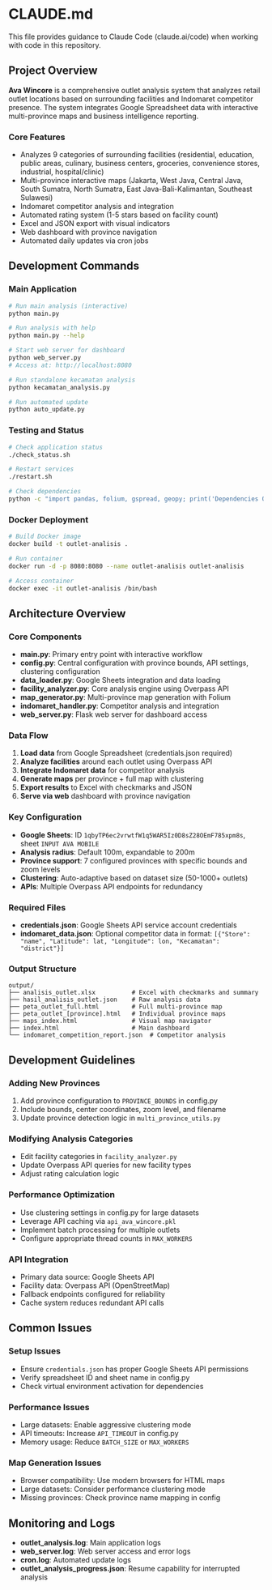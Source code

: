 # CLAUDE.md

This file provides guidance to Claude Code (claude.ai/code) when working with code in this repository.

## Project Overview

**Ava Wincore** is a comprehensive outlet analysis system that analyzes retail outlet locations based on surrounding facilities and Indomaret competitor presence. The system integrates Google Spreadsheet data with interactive multi-province maps and business intelligence reporting.

### Core Features
- Analyzes 9 categories of surrounding facilities (residential, education, public areas, culinary, business centers, groceries, convenience stores, industrial, hospital/clinic)
- Multi-province interactive maps (Jakarta, West Java, Central Java, South Sumatra, North Sumatra, East Java-Bali-Kalimantan, Southeast Sulawesi)
- Indomaret competitor analysis and integration
- Automated rating system (1-5 stars based on facility count)
- Excel and JSON export with visual indicators
- Web dashboard with province navigation
- Automated daily updates via cron jobs

## Development Commands

### Main Application
```bash
# Run main analysis (interactive)
python main.py

# Run analysis with help
python main.py --help

# Start web server for dashboard
python web_server.py
# Access at: http://localhost:8080

# Run standalone kecamatan analysis
python kecamatan_analysis.py

# Run automated update
python auto_update.py
```

### Testing and Status
```bash
# Check application status
./check_status.sh

# Restart services
./restart.sh

# Check dependencies
python -c "import pandas, folium, gspread, geopy; print('Dependencies OK')"
```

### Docker Deployment
```bash
# Build Docker image
docker build -t outlet-analisis .

# Run container
docker run -d -p 8080:8080 --name outlet-analisis outlet-analisis

# Access container
docker exec -it outlet-analisis /bin/bash
```

## Architecture Overview

### Core Components
- **main.py**: Primary entry point with interactive workflow
- **config.py**: Central configuration with province bounds, API settings, clustering configuration
- **data_loader.py**: Google Sheets integration and data loading
- **facility_analyzer.py**: Core analysis engine using Overpass API
- **map_generator.py**: Multi-province map generation with Folium
- **indomaret_handler.py**: Competitor analysis and integration
- **web_server.py**: Flask web server for dashboard access

### Data Flow
1. **Load data** from Google Spreadsheet (credentials.json required)
2. **Analyze facilities** around each outlet using Overpass API
3. **Integrate Indomaret data** for competitor analysis
4. **Generate maps** per province + full map with clustering
5. **Export results** to Excel with checkmarks and JSON
6. **Serve via web** dashboard with province navigation

### Key Configuration
- **Google Sheets**: ID `1qbyTP6ec2vrwtfW1q5WAR5Iz0D8sZ28OEmF785xpm8s`, sheet `INPUT AVA MOBILE`
- **Analysis radius**: Default 100m, expandable to 200m
- **Province support**: 7 configured provinces with specific bounds and zoom levels
- **Clustering**: Auto-adaptive based on dataset size (50-1000+ outlets)
- **APIs**: Multiple Overpass API endpoints for redundancy

### Required Files
- **credentials.json**: Google Sheets API service account credentials
- **indomaret_data.json**: Optional competitor data in format: `[{"Store": "name", "Latitude": lat, "Longitude": lon, "Kecamatan": "district"}]`

### Output Structure
```
output/
├── analisis_outlet.xlsx          # Excel with checkmarks and summary
├── hasil_analisis_outlet.json    # Raw analysis data
├── peta_outlet_full.html         # Full multi-province map
├── peta_outlet_[province].html   # Individual province maps
├── maps_index.html               # Visual map navigator
├── index.html                    # Main dashboard
└── indomaret_competition_report.json  # Competitor analysis
```

## Development Guidelines

### Adding New Provinces
1. Add province configuration to `PROVINCE_BOUNDS` in config.py
2. Include bounds, center coordinates, zoom level, and filename
3. Update province detection logic in `multi_province_utils.py`

### Modifying Analysis Categories
- Edit facility categories in `facility_analyzer.py`
- Update Overpass API queries for new facility types
- Adjust rating calculation logic

### Performance Optimization
- Use clustering settings in config.py for large datasets
- Leverage API caching via `api_ava_wincore.pkl`
- Implement batch processing for multiple outlets
- Configure appropriate thread counts in `MAX_WORKERS`

### API Integration
- Primary data source: Google Sheets API
- Facility data: Overpass API (OpenStreetMap)
- Fallback endpoints configured for reliability
- Cache system reduces redundant API calls

## Common Issues

### Setup Issues
- Ensure `credentials.json` has proper Google Sheets API permissions
- Verify spreadsheet ID and sheet name in config.py
- Check virtual environment activation for dependencies

### Performance Issues
- Large datasets: Enable aggressive clustering mode
- API timeouts: Increase `API_TIMEOUT` in config.py
- Memory usage: Reduce `BATCH_SIZE` or `MAX_WORKERS`

### Map Generation Issues
- Browser compatibility: Use modern browsers for HTML maps
- Large datasets: Consider performance clustering mode
- Missing provinces: Check province name mapping in config

## Monitoring and Logs

- **outlet_analysis.log**: Main application logs
- **web_server.log**: Web server access and error logs
- **cron.log**: Automated update logs
- **outlet_analysis_progress.json**: Resume capability for interrupted analysis